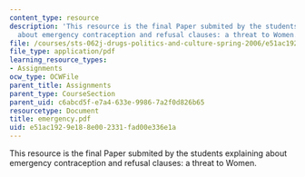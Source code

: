 ```yaml
---
content_type: resource
description: 'This resource is the final Paper submited by the students explaining
  about emergency contraception and refusal clauses: a threat to Women.'
file: /courses/sts-062j-drugs-politics-and-culture-spring-2006/e51ac1929e188e002331fad00e336e1a_emergency.pdf
file_type: application/pdf
learning_resource_types:
- Assignments
ocw_type: OCWFile
parent_title: Assignments
parent_type: CourseSection
parent_uid: c6abcd5f-e7a4-633e-9986-7a2f0d826b65
resourcetype: Document
title: emergency.pdf
uid: e51ac192-9e18-8e00-2331-fad00e336e1a
---
```

This resource is the final Paper submited by the students explaining about emergency contraception and refusal clauses: a threat to Women.

